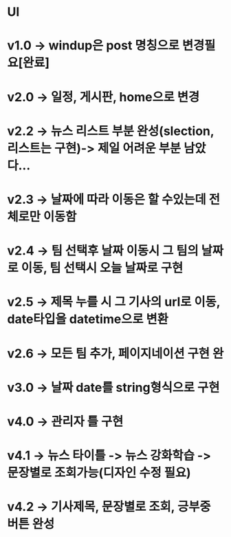 # UI
# v1.0 -> windup은 post 명칭으로 변경필요[완료]
# v2.0 -> 일정, 게시판, home으로 변경
# v2.2 -> 뉴스 리스트 부분 완성(slection, 리스트는 구현)-> 제일 어려운 부분 남았다...
# v2.3 -> 날짜에 따라 이동은 할 수있는데 전체로만 이동함
# v2.4 -> 팀 선택후 날짜 이동시 그 팀의 날짜로 이동, 팀 선택시 오늘 날짜로 구현
# v2.5 -> 제목 누를 시 그 기사의 url로 이동, date타입을 datetime으로 변환
# v2.6 -> 모든 팀 추가, 페이지네이션 구현 완
# v3.0 -> 날짜 date를 string형식으로 구현
# v4.0 -> 관리자 틀 구현
# v4.1 -> 뉴스 타이틀 -> 뉴스 강화학습 -> 문장별로 조회가능(디자인 수정 필요)
# v4.2 -> 기사제목, 문장별로 조회, 긍부중 버튼 완성
